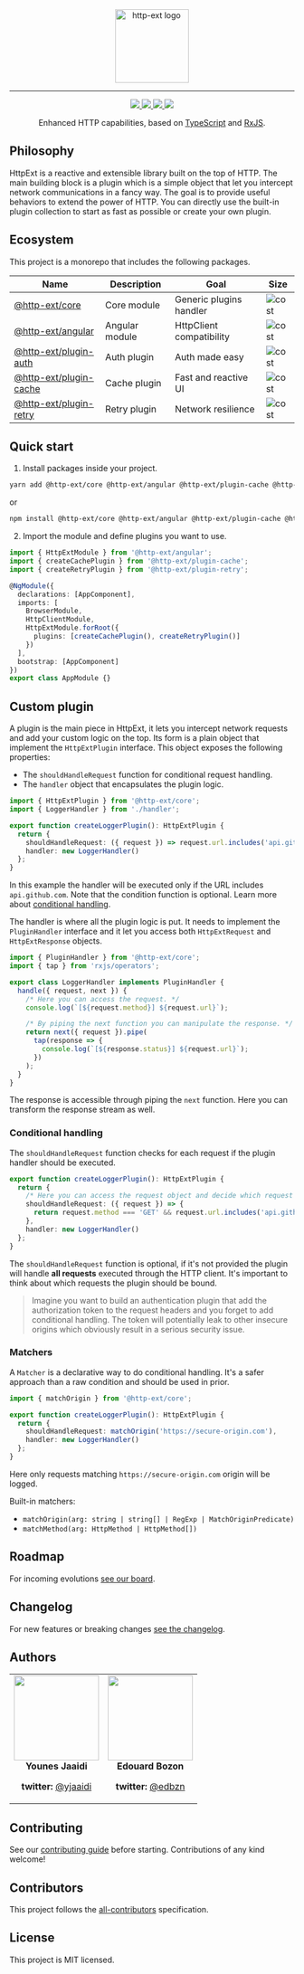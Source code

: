 <div align="center">
  <img width="130" src="https://github.com/jscutlery/http-ext/blob/logo/logo.png?raw=true" alt="http-ext logo" />
  <hr>
  <a href="https://github.com/jscutlery/http-ext/actions" rel="nofollow">
    <img src="https://github.com/jscutlery/http-ext/workflows/Build%20&%20Test/badge.svg" />
  </a>
  <a href="https://codecov.io/gh/jscutlery/http-ext" rel="nofollow">
    <img src="https://badgen.net/codecov/c/github/jscutlery/http-ext" />
  </a>
  <a href="https://github.com/jscutlery/http-ext/blob/master/LICENSE" rel="nofollow">
    <img src="https://badgen.net/npm/license/@http-ext/core">
  </a>
  <a href="https://www.npmjs.com/package/@http-ext/core" rel="nofollow">
    <img src="https://badgen.net/npm/v/@http-ext/core">
  </a>
</div>

<p align="center">
  Enhanced HTTP capabilities, based on <a href="https://www.typescriptlang.org" target="blank">TypeScript</a> and <a href="http://reactivex.io/rxjs" target="blank">RxJS</a>.
</p>

## Philosophy

HttpExt is a reactive and extensible library built on the top of HTTP. The main building block is a plugin which is a simple object that let you intercept network communications in a fancy way. The goal is to provide useful behaviors to extend the power of HTTP. You can directly use the built-in plugin collection to start as fast as possible or create your own plugin.

## Ecosystem

This project is a monorepo that includes the following packages.

| Name                                          | Description           | Goal                       | Size                                                                   |
| --------------------------------------------- | --------------------- | -------------------------- | ---------------------------------------------------------------------- |
| [@http-ext/core](./libs/core)                 | Core module           | Generic plugins handler    | ![cost](https://badgen.net/bundlephobia/minzip/@http-ext/core)         |
| [@http-ext/angular](./libs/angular)           | Angular module        | HttpClient compatibility   | ![cost](https://badgen.net/bundlephobia/minzip/@http-ext/angular)      |
| [@http-ext/plugin-auth](./libs/plugin-auth)   | Auth plugin           | Auth made easy             | ![cost](https://badgen.net/bundlephobia/minzip/@http-ext/plugin-auth)  |
| [@http-ext/plugin-cache](./libs/plugin-cache) | Cache plugin          | Fast and reactive UI       | ![cost](https://badgen.net/bundlephobia/minzip/@http-ext/plugin-cache) |
| [@http-ext/plugin-retry](./libs/plugin-retry) | Retry plugin          | Network resilience         | ![cost](https://badgen.net/bundlephobia/minzip/@http-ext/plugin-retry) |

## Quick start

1. Install packages inside your project.

```bash
yarn add @http-ext/core @http-ext/angular @http-ext/plugin-cache @http-ext/plugin-retry
```

or

```bash
npm install @http-ext/core @http-ext/angular @http-ext/plugin-cache @http-ext/plugin-retry
```

2. Import the module and define plugins you want to use.

```ts
import { HttpExtModule } from '@http-ext/angular';
import { createCachePlugin } from '@http-ext/plugin-cache';
import { createRetryPlugin } from '@http-ext/plugin-retry';

@NgModule({
  declarations: [AppComponent],
  imports: [
    BrowserModule,
    HttpClientModule,
    HttpExtModule.forRoot({
      plugins: [createCachePlugin(), createRetryPlugin()]
    })
  ],
  bootstrap: [AppComponent]
})
export class AppModule {}
```

## Custom plugin

A plugin is the main piece in HttpExt, it lets you intercept network requests and add your custom logic on the top. Its form is a plain object that implement the `HttpExtPlugin` interface. This object exposes the following properties:

- The `shouldHandleRequest` function for conditional request handling.
- The `handler` object that encapsulates the plugin logic.

```ts
import { HttpExtPlugin } from '@http-ext/core';
import { LoggerHandler } from './handler';

export function createLoggerPlugin(): HttpExtPlugin {
  return {
    shouldHandleRequest: ({ request }) => request.url.includes('api.github.com')
    handler: new LoggerHandler()
  };
}
```

In this example the handler will be executed only if the URL includes `api.github.com`. Note that the condition function is optional. Learn more about [conditional handling](https://github.com/jscutlery/http-ext#conditional-handling).

The handler is where all the plugin logic is put. It needs to implement the `PluginHandler` interface and it let you access both `HttpExtRequest` and `HttpExtResponse` objects.

```ts
import { PluginHandler } from '@http-ext/core';
import { tap } from 'rxjs/operators';

export class LoggerHandler implements PluginHandler {
  handle({ request, next }) {
    /* Here you can access the request. */
    console.log(`[${request.method}] ${request.url}`);

    /* By piping the next function you can manipulate the response. */
    return next({ request }).pipe(
      tap(response => {
        console.log(`[${response.status}] ${request.url}`);
      })
    );
  }
}
```

The response is accessible through piping the `next` function. Here you can transform the response stream as well.

### Conditional handling

The `shouldHandleRequest` function checks for each request if the plugin handler should be executed.

```ts
export function createLoggerPlugin(): HttpExtPlugin {
  return {
    /* Here you can access the request object and decide which request you need to handle */
    shouldHandleRequest: ({ request }) => {
      return request.method === 'GET' && request.url.includes('api.github.com');
    },
    handler: new LoggerHandler()
  };
}
```

The `shouldHandleRequest` function is optional, if it's not provided the plugin will handle **all requests** executed through the HTTP client. It's important to think about which requests the plugin should be bound.

> Imagine you want to build an authentication plugin that add the authorization token to the request headers and you forget to add conditional handling. The token will potentially leak to other insecure origins which obviously result in a serious security issue.

### Matchers

A `Matcher` is a declarative way to do conditional handling. It's a safer approach than a raw condition and should be used in prior.

```ts
import { matchOrigin } from '@http-ext/core';

export function createLoggerPlugin(): HttpExtPlugin {
  return {
    shouldHandleRequest: matchOrigin('https://secure-origin.com'),
    handler: new LoggerHandler()
  };
}
```

Here only requests matching `https://secure-origin.com` origin will be logged.

Built-in matchers:

- `matchOrigin(arg: string | string[] | RegExp | MatchOriginPredicate)`
- `matchMethod(arg: HttpMethod | HttpMethod[])`

## Roadmap

For incoming evolutions [see our board](https://github.com/jscutlery/http-ext/projects/1).

## Changelog

For new features or breaking changes [see the changelog](CHANGELOG.md).

## Authors

<table border="0">
  <tr>
    <td align="center">
      <a href="https://github.com/yjaaidi" style="color: white">
        <img src="https://github.com/yjaaidi.png?s=150" width="150"/>
      </a>
      <p style="margin: 0;"><strong>Younes Jaaidi</strong></p>
      <p><strong>twitter: </strong><a href="https://twitter.com/yjaaidi">@yjaaidi</a></p>
    </td>
    <td align="center">
      <a href="https://github.com/edbzn" style="color: white">
        <img src="https://github.com/edbzn.png?s=150" width="150"/>
      </a>
      <p style="margin: 0;"><strong>Edouard Bozon</strong></p>
      <p><strong>twitter: </strong><a href="https://twitter.com/edbzn">@edbzn</a></p>
    </td>
  </tr>
</table>

## Contributing

See our [contributing guide](./CONTRIBUTING.md) before starting. Contributions of any kind welcome!

## Contributors

This project follows the [all-contributors](https://github.com/all-contributors/all-contributors) specification.

<!-- ALL-CONTRIBUTORS-LIST:START - Do not remove or modify this section -->
<!-- prettier-ignore-start -->
<!-- markdownlint-disable -->
<!-- markdownlint-enable -->
<!-- prettier-ignore-end -->

<!-- ALL-CONTRIBUTORS-LIST:END -->

## License

This project is MIT licensed.

